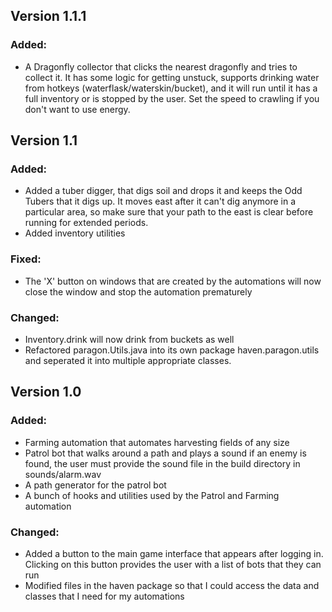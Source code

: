 ## Version 1.1.1
### Added:
- A Dragonfly collector that clicks the nearest dragonfly and tries to collect it. It has some logic for getting unstuck, 
  supports drinking water from hotkeys (waterflask/waterskin/bucket), and it will run until it has a full inventory or is stopped
  by the user. Set the speed to crawling if you don't want to use energy.

## Version 1.1
### Added:
- Added a tuber digger, that digs soil and drops it and keeps the Odd Tubers that it digs up. It moves east after it can't dig
  anymore in a particular area, so make sure that your path to the east is clear before running for extended periods.
- Added inventory utilities

### Fixed:
- The 'X' button on windows that are created by the automations will now close the window and stop the automation prematurely

### Changed:
- Inventory.drink will now drink from buckets as well
- Refactored paragon.Utils.java into its own package haven.paragon.utils and seperated it into multiple
  appropriate classes.
 


## Version 1.0
### Added:
- Farming automation that automates harvesting fields of any size
- Patrol bot that walks around a path and plays a sound if an enemy is found, 
the user must provide the sound file in the build directory in sounds/alarm.wav
- A path generator for the patrol bot	
- A bunch of hooks and utilities used by the Patrol and Farming automation

### Changed: 
- Added a button to the main game interface that appears after logging in. Clicking on this 
button provides the user with a list of bots that they can run
- Modified files in the haven package so that I could access the data and classes that I need 
for my automations
